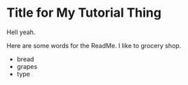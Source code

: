 # Title for My Tutorial Thing

Hell yeah.

Here are some words for the ReadMe. I like to grocery shop.


- bread
- grapes
- type
